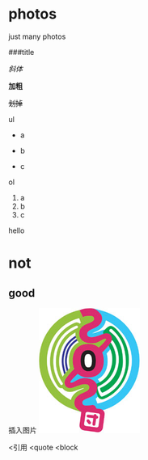 # photos
just many photos

###title

*斜体*

**加粗**

~~划掉~~

ul
* a
+ b
- c

ol
1. a
2. b
3. c

hello
###

not
======

good
----

插入图片
![test](https://github.com/techHappy/photos/blob/master/zozlogo.jpg)

<引用
<quote
<block
